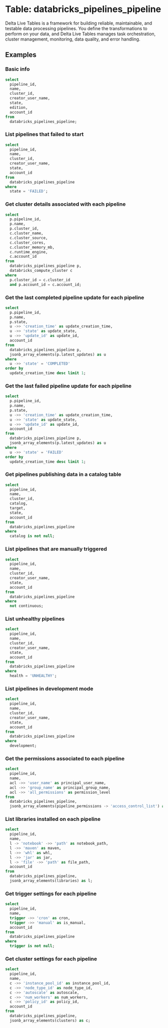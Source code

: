 # Table: databricks_pipelines_pipeline

Delta Live Tables is a framework for building reliable, maintainable, and testable data processing pipelines. You define the transformations to perform on your data, and Delta Live Tables manages task orchestration, cluster management, monitoring, data quality, and error handling.

## Examples

### Basic info

```sql
select
  pipeline_id,
  name,
  cluster_id,
  creator_user_name,
  state,
  edition,
  account_id
from
  databricks_pipelines_pipeline;
```

### List pipelines that failed to start

```sql
select
  pipeline_id,
  name,
  cluster_id,
  creator_user_name,
  state,
  account_id
from
  databricks_pipelines_pipeline
where
  state = 'FAILED';
```

### Get cluster details associated with each pipeline

```sql
select
  p.pipeline_id,
  p.name,
  p.cluster_id,
  c.cluster_name,
  c.cluster_source,
  c.cluster_cores,
  c.cluster_memory_mb,
  c.runtime_engine,
  c.account_id
from
  databricks_pipelines_pipeline p,
  databricks_compute_cluster c
where
  p.cluster_id = c.cluster_id
  and p.account_id = c.account_id;
```

### Get the last completed pipeline update for each pipeline

```sql
select
  p.pipeline_id,
  p.name,
  p.state,
  u ->> 'creation_time' as update_creation_time,
  u ->> 'state' as update_state,
  u ->> 'update_id' as update_id,
  account_id
from
  databricks_pipelines_pipeline p,
  jsonb_array_elements(p.latest_updates) as u
where
  u ->> 'state' = 'COMPLETED'
order by
  update_creation_time desc limit 1;
```

### Get the last failed pipeline update for each pipeline

```sql
select
  p.pipeline_id,
  p.name,
  p.state,
  u ->> 'creation_time' as update_creation_time,
  u ->> 'state' as update_state,
  u ->> 'update_id' as update_id,
  account_id
from
  databricks_pipelines_pipeline p,
  jsonb_array_elements(p.latest_updates) as u
where
  u ->> 'state' = 'FAILED'
order by
  update_creation_time desc limit 1;
```

### Get pipelines publishing data in a catalog table

```sql
select
  pipeline_id,
  name,
  cluster_id,
  catalog,
  target,
  state,
  account_id
from
  databricks_pipelines_pipeline
where
  catalog is not null;
```

### List pipelines that are manually triggered

```sql
select
  pipeline_id,
  name,
  cluster_id,
  creator_user_name,
  state,
  account_id
from
  databricks_pipelines_pipeline
where
  not continuous;
```

### List unhealthy pipelines

```sql
select
  pipeline_id,
  name,
  cluster_id,
  creator_user_name,
  state,
  account_id
from
  databricks_pipelines_pipeline
where
  health = 'UNHEALTHY';
```
### List pipelines in development mode

```sql
select
  pipeline_id,
  name,
  cluster_id,
  creator_user_name,
  state,
  account_id
from
  databricks_pipelines_pipeline
where
  development;
```

### Get the permissions associated to each pipeline

```sql
select
  pipeline_id,
  name,
  acl ->> 'user_name' as principal_user_name,
  acl ->> 'group_name' as principal_group_name,
  acl ->> 'all_permissions' as permission_level
from
  databricks_pipelines_pipeline,
  jsonb_array_elements(pipeline_permissions -> 'access_control_list') as acl;
```

### List libraries installed on each pipeline

```sql
select
  pipeline_id,
  name,
  l -> 'notebook' ->> 'path' as notebook_path,
  l ->> 'maven' as maven,
  l ->> 'whl' as whl,
  l ->> 'jar' as jar,
  l -> 'file' ->> 'path' as file_path,
  account_id
from
  databricks_pipelines_pipeline,
  jsonb_array_elements(libraries) as l;
```

### Get trigger settings for each pipeline

```sql
select
  pipeline_id,
  name,
  trigger ->> 'cron' as cron,
  trigger ->> 'manual' as is_manual,
  account_id
from
  databricks_pipelines_pipeline
where
  trigger is not null;
```

### Get cluster settings for each pipeline

```sql
select
  pipeline_id,
  name,
  c ->> 'instance_pool_id' as instance_pool_id,
  c ->> 'node_type_id' as node_type_id,
  c ->> 'autoscale' as autoscale,
  c ->> 'num_workers' as num_workers,
  c ->> 'policy_id' as policy_id,
  account_id
from
  databricks_pipelines_pipeline,
  jsonb_array_elements(clusters) as c;
```